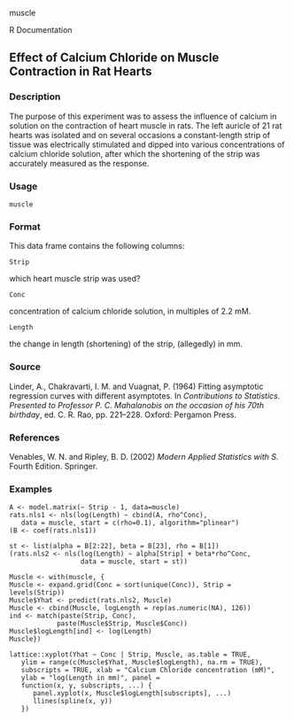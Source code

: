 muscle

R Documentation

##  Effect of Calcium Chloride on Muscle Contraction in Rat Hearts

### Description

The purpose of this experiment was to assess the influence of calcium in
solution on the contraction of heart muscle in rats. The left auricle of 21
rat hearts was isolated and on several occasions a constant-length strip of
tissue was electrically stimulated and dipped into various concentrations of
calcium chloride solution, after which the shortening of the strip was
accurately measured as the response.

### Usage

    
    muscle

### Format

This data frame contains the following columns:

`Strip`

which heart muscle strip was used?

`Conc`

concentration of calcium chloride solution, in multiples of 2.2 mM.

`Length`

the change in length (shortening) of the strip, (allegedly) in mm.

### Source

Linder, A., Chakravarti, I. M. and Vuagnat, P. (1964) Fitting asymptotic
regression curves with different asymptotes. In _Contributions to Statistics.
Presented to Professor P. C. Mahalanobis on the occasion of his 70th
birthday_, ed. C. R. Rao, pp. 221–228. Oxford: Pergamon Press.

### References

Venables, W. N. and Ripley, B. D. (2002) _Modern Applied Statistics with S._
Fourth Edition. Springer.

### Examples

    
    A <- model.matrix(~ Strip - 1, data=muscle)
    rats.nls1 <- nls(log(Length) ~ cbind(A, rho^Conc),
       data = muscle, start = c(rho=0.1), algorithm="plinear")
    (B <- coef(rats.nls1))
    
    st <- list(alpha = B[2:22], beta = B[23], rho = B[1])
    (rats.nls2 <- nls(log(Length) ~ alpha[Strip] + beta*rho^Conc,
                      data = muscle, start = st))
    
    Muscle <- with(muscle, {
    Muscle <- expand.grid(Conc = sort(unique(Conc)), Strip = levels(Strip))
    Muscle$Yhat <- predict(rats.nls2, Muscle)
    Muscle <- cbind(Muscle, logLength = rep(as.numeric(NA), 126))
    ind <- match(paste(Strip, Conc),
                paste(Muscle$Strip, Muscle$Conc))
    Muscle$logLength[ind] <- log(Length)
    Muscle})
    
    lattice::xyplot(Yhat ~ Conc | Strip, Muscle, as.table = TRUE,
       ylim = range(c(Muscle$Yhat, Muscle$logLength), na.rm = TRUE),
       subscripts = TRUE, xlab = "Calcium Chloride concentration (mM)",
       ylab = "log(Length in mm)", panel =
       function(x, y, subscripts, ...) {
          panel.xyplot(x, Muscle$logLength[subscripts], ...)
          llines(spline(x, y))
       })

